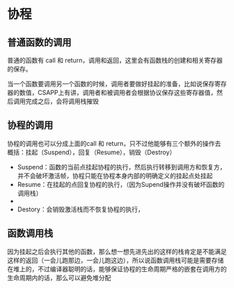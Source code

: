 # 协程

## 普通函数的调用

普通的函数有 call 和 return，调用和返回，这里会有函数栈的创建和相关寄存器的保存。

当一个函数要调用另一个函数的时候，调用者要做好挂起的准备，比如说保存寄存器的数值，CSAPP上有讲，调用者和被调用者会根据协议保存这些寄存器值，然后调用完成之后，会将调用栈摧毁

## 协程的调用

协程的调用也可以分成上面的call 和 return，只不过他能够有三个额外的操作去概括：挂起（Suspend），回复（Resume），销毁（Destroy）

- Suspend：函数的当前点挂起协程的执行，然后执行转移到调用方和恢复方，并不会破坏激活帧，协程只能在协程本身内部的明确定义的挂起点处挂起
- Resume：在挂起的点回复协程的执行，（因为Supend操作并没有破坏函数的调用栈）
- 
- Destory：会销毁激活栈而不恢复协程的执行，

## 函数调用栈

因为挂起之后会执行其他的函数，那么想一想先进先出的这样的栈肯定是不能满足这样的返回（一会儿跑那边，一会儿跑这边），所以说函数调用栈可能是需要存储在堆上的，不过编译器聪明的话，能够保证协程的生命周期严格的嵌套在调用方的生命周期内的话，那么可以避免堆分配